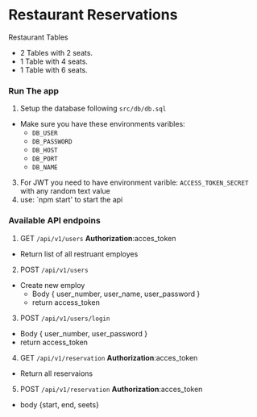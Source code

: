 # Restaurant Reservations

Restaurant Tables

- 2 Tables with 2 seats.
- 1 Table with 4 seats.
- 1 Table with 6 seats.

### Run The app
1. Setup the database following `src/db/db.sql`
  - Make sure you have these environments varibles:
    - `DB_USER`
    - `DB_PASSWORD`
    - `DB_HOST`
    - `DB_PORT`
    - `DB_NAME`

3. For JWT you need to have environment varible: `ACCESS_TOKEN_SECRET` with any random text value
4. use: `npm start' to start the api

### Available API endpoins
1. GET `/api/v1/users` __Authorization__:acces_token
  - Return list of all restruant employes
2. POST `/api/v1/users` 
  - Create new employ
    - Body { user_number, user_name, user_password }
    - return access_token
3. POST `/api/v1/users/login`
  - Body { user_number, user_password }
  - return access_token
4. GET `/api/v1/reservation` __Authorization__:acces_token
  - Return all reservaions
5. POST `/api/v1/reservation` __Authorization__:acces_token
  - body {start, end, seets}
